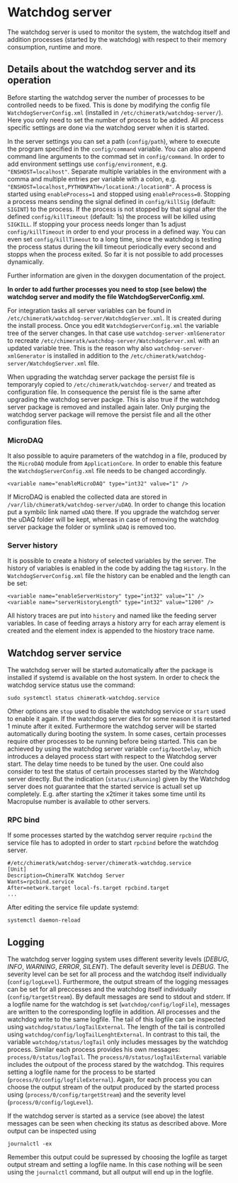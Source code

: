 # Watchdog server
The watchdog server is used to monitor the system, the watchdog itself and addition processes (started by the watchdog) with respect to their memory consumption, runtime and more.

## Details about the watchdog server and its operation

Before starting the watchdog server the number of processes to be controlled needs to be fixed. This is done by modifying the config file `WatchdogServerConfig.xml` (installed in `/etc/chimeratk/watchdog-server/`). 
Here you only need to set the number of process to be added. All process specific settings are done via the watchdog server when it is started.
 
In the server settings you can set a path (`config/path`), where to execute the program specified in the `config/command` variable. You can also append command line arguments to the commad set in `config/command`. In order to add environment settings use `config/environment`, e.g. `"ENSHOST=localhost"`. Separate multiple variables in the environment with a comma and multiple entries per variable with a colon, e.g. `"ENSHOST=localhost,PYTHONPATH=/locationA:/locationB"`. A process is started using `enableProcess=1` and stopped using  `enableProcess=0`. Stopping a process means sending the signal defined in `config/killSig` (default: `SIGINT`) to the process. If the process is not stopped by that signal after the defined `config/killTimeout` (default: 1s) the process will be killed using `SIGKILL`. If stopping your process needs longer than 1s adjust `config/killTimeout` in order to end your process in a defined way. You can even set `config/killTimeout` to a long time, since the watchdog is testing the process status during the kill timeout periodically every second and stopps when the process exited.
So far it is not possible to add processes dynamically. 

Further information are given in the doxygen documentation of the project.

**In order to add further processes you need to stop (see below) the watchdog server and modify the file  WatchdogServerConfig.xml.**

For integration tasks all server variables can be found in `/etc/chimeratk/watchdog-server/WatchdogServer.xml`. 
It is created during the install process. Once you edit `WatchdogServerConfig.xml` the variable tree of the server changes. In that case use `watchdog-server-xmlGenerator` to recreate `/etc/chimeratk/watchdog-server/WatchdogServer.xml` with an updated variable tree.
This is the reason why also `watchdog-server-xmlGenerator` is installed in addition to the  `/etc/chimeratk/watchdog-server/WatchdogServer.xml` file.

When upgrading the watchdag server package the persist file is temporaryly copied to `/etc/chimeratk/watchdog-server/` and treated as configuration file. In consequence the persist file is the same after upgrading the watchdog server packge. This is also true if the watchdog server package is removed and installed again later. Only purging the watchdog server package will remove the persist file and all the other configuration files.

### MicroDAQ

It also possible to aquire parameters of the watchdog in a file, produced by the `MicroDAQ` module from `ApplicationCore`. In order to enable this feature the  `WatchdogServerConfig.xml` file needs to be changed accordingly.

    <variable name="enableMicroDAQ" type="int32" value="1" />
    
If MicroDAQ is enabled the collected data are stored in `/var/lib/chimeratk/watchdog-server/uDAQ`. In order to change this location put a symbilc link named `uDAQ` there. If you upgrade the watchdog server the uDAQ folder will be kept, whereas in case of removing the watchdog server package the folder or symlink `uDAQ` is removed too.

### Server history

It is possible to create a history of selected variables by the server. The history of variables is enabled in the code by adding the tag `History`. In the `WatchdogServerConfig.xml` file the history can be enabled and the length can be set:

    <variable name="enableServerHistory" type="int32" value="1" />
    <variable name="serverHistoryLength" type="int32" value="1200" /> 
    
All history traces are put into `history` and named like the feeding server variables. In case of feeding arrays a history arry for each array element is created and the element
index is appended to the hiostory trace name.

## Watchdog server service
The watchdog server will be started automatically after the package is installed if systemd is available on the host system. 
In order to check the watchdog service status use the command:
    
    sudo systemctl status chimeratk-watchdog.service

Other options are `stop` used to disable the watchdog service or `start` used to enable it again. If the watchdog server dies for some reason it is restarted 1 minute after it exited. Furthermore the watchdog server will be started automatically during booting the system. In some cases, certain processes require other processes to be running before being started. This can be achieved by using the watchdog server variable `config/bootDelay`, which introduces a delayed process start with respect to the Watchdog server start. The delay time needs to be tuned by the user. One could also consider to test the status of certain processes started by the Watchdog server directly. But the indication (`status/isRunning`) given by the Watchdog server does not guarantee that the started service is actuall set up completely. E.g. after starting the x2timer it takes some time until its Macropulse number is available to other servers.  

### RPC bind 
If some processes started by the watchdog server require `rpcbind` the service file has to adopted in order to start `rpcbind` before the watchdog server.

    #/etc/chimeratk/watchdog-server/chimeratk-watchdog.service
    [Unit]
    Description=ChimeraTK Watchdog Server
    Wants=rpcbind.service
    After=network.target local-fs.target rpcbind.target
    ...

After editing the service file update systemd:

    systemctl daemon-reload

## Logging
The watchdog server logging system uses different severity levels (*DEBUG*, *INFO*, *WARNING*, *ERROR*, *SILENT*). The default severity level is *DEBUG*. The severity level can be set for all process and the watchdog itself individually (`config/logLevel`). Furthermore, the output stream of the logging messages can be set for all preccesses and the watchdog itself individually (`config/targetStream`). By default messages are send to stdout and stderr. If a logfile name for the watchdog is set (`watchdog/config/logFile`), messages are written to the corresponding logfile in addition. All processes and the watchdog write to the same logfile. The tail of this logfile can be inspected using `watchdog/status/logTailExternal`. The length of the tail is controlled using `watchdog/config/logTailLenghtExternal`. In contrast to this tail, the variable `watchdog/status/logTail` only includes messages by the watchdog process. Similar each process provides his own messages: `process/0/status/logTail`. The `process/0/status/logTailExternal` variable includes the outpout of the process stared by the watchdog. This requires setting a logfile name for the process to be started (`process/0/config/logfileExternal`). Again, for each process you can choose the output stream of the output produced by the started process using (`process/0/config/targetStream`) and the severity level (`process/0/config/logLevel`).

If the watchdog server is started as a service (see above) the latest messages can be seen when checking its status as described above. More output can be inspected using

    journalctl -ex
    
Remember this output could be supressed by choosing the logfile as target output stream and setting a logfile name. In this case nothing will be seen using the `journalctl` command, but all output will end up in the logfile. 
   

 

